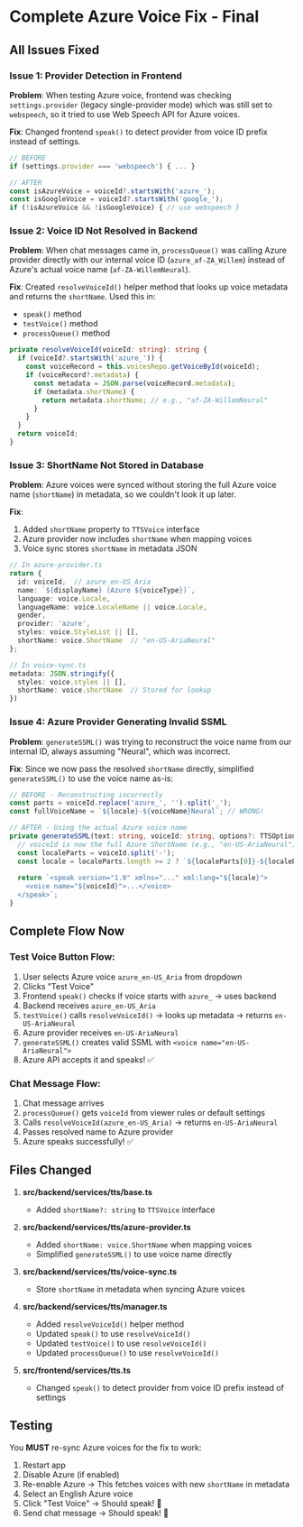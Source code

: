 # Complete Azure Voice Fix - Final

## All Issues Fixed

### Issue 1: Provider Detection in Frontend
**Problem**: When testing Azure voice, frontend was checking `settings.provider` (legacy single-provider mode) which was still set to `webspeech`, so it tried to use Web Speech API for Azure voices.

**Fix**: Changed frontend `speak()` to detect provider from voice ID prefix instead of settings.
```typescript
// BEFORE
if (settings.provider === 'webspeech') { ... }

// AFTER
const isAzureVoice = voiceId?.startsWith('azure_');
const isGoogleVoice = voiceId?.startsWith('google_');
if (!isAzureVoice && !isGoogleVoice) { // use webspeech }
```

### Issue 2: Voice ID Not Resolved in Backend
**Problem**: When chat messages came in, `processQueue()` was calling Azure provider directly with our internal voice ID (`azure_af-ZA_Willem`) instead of Azure's actual voice name (`af-ZA-WillemNeural`).

**Fix**: Created `resolveVoiceId()` helper method that looks up voice metadata and returns the `shortName`. Used this in:
- `speak()` method
- `testVoice()` method
- `processQueue()` method

```typescript
private resolveVoiceId(voiceId: string): string {
  if (voiceId?.startsWith('azure_')) {
    const voiceRecord = this.voicesRepo.getVoiceById(voiceId);
    if (voiceRecord?.metadata) {
      const metadata = JSON.parse(voiceRecord.metadata);
      if (metadata.shortName) {
        return metadata.shortName; // e.g., "af-ZA-WillemNeural"
      }
    }
  }
  return voiceId;
}
```

### Issue 3: ShortName Not Stored in Database
**Problem**: Azure voices were synced without storing the full Azure voice name (`shortName`) in metadata, so we couldn't look it up later.

**Fix**: 
1. Added `shortName` property to `TTSVoice` interface
2. Azure provider now includes `shortName` when mapping voices
3. Voice sync stores `shortName` in metadata JSON

```typescript
// In azure-provider.ts
return {
  id: voiceId,  // azure_en-US_Aria
  name: `${displayName} (Azure ${voiceType})`,
  language: voice.Locale,
  languageName: voice.LocaleName || voice.Locale,
  gender,
  provider: 'azure',
  styles: voice.StyleList || [],
  shortName: voice.ShortName  // "en-US-AriaNeural"
};

// In voice-sync.ts
metadata: JSON.stringify({ 
  styles: voice.styles || [],
  shortName: voice.shortName  // Stored for lookup
})
```

### Issue 4: Azure Provider Generating Invalid SSML
**Problem**: `generateSSML()` was trying to reconstruct the voice name from our internal ID, always assuming "Neural", which was incorrect.

**Fix**: Since we now pass the resolved `shortName` directly, simplified `generateSSML()` to use the voice name as-is:

```typescript
// BEFORE - Reconstructing incorrectly
const parts = voiceId.replace('azure_', '').split('_');
const fullVoiceName = `${locale}-${voiceName}Neural`; // WRONG!

// AFTER - Using the actual Azure voice name
private generateSSML(text: string, voiceId: string, options?: TTSOptions): string {
  // voiceId is now the full Azure ShortName (e.g., "en-US-AriaNeural")
  const localeParts = voiceId.split('-');
  const locale = localeParts.length >= 2 ? `${localeParts[0]}-${localeParts[1]}` : 'en-US';
  
  return `<speak version="1.0" xmlns="..." xml:lang="${locale}">
    <voice name="${voiceId}">...</voice>
  </speak>`;
}
```

## Complete Flow Now

### Test Voice Button Flow:
1. User selects Azure voice `azure_en-US_Aria` from dropdown
2. Clicks "Test Voice"
3. Frontend `speak()` checks if voice starts with `azure_` → uses backend
4. Backend receives `azure_en-US_Aria`
5. `testVoice()` calls `resolveVoiceId()` → looks up metadata → returns `en-US-AriaNeural`
6. Azure provider receives `en-US-AriaNeural`
7. `generateSSML()` creates valid SSML with `<voice name="en-US-AriaNeural">`
8. Azure API accepts it and speaks! ✅

### Chat Message Flow:
1. Chat message arrives
2. `processQueue()` gets `voiceId` from viewer rules or default settings
3. Calls `resolveVoiceId(azure_en-US_Aria)` → returns `en-US-AriaNeural`
4. Passes resolved name to Azure provider
5. Azure speaks successfully! ✅

## Files Changed

1. **src/backend/services/tts/base.ts**
   - Added `shortName?: string` to `TTSVoice` interface

2. **src/backend/services/tts/azure-provider.ts**
   - Added `shortName: voice.ShortName` when mapping voices
   - Simplified `generateSSML()` to use voice name directly

3. **src/backend/services/tts/voice-sync.ts**
   - Store `shortName` in metadata when syncing Azure voices

4. **src/backend/services/tts/manager.ts**
   - Added `resolveVoiceId()` helper method
   - Updated `speak()` to use `resolveVoiceId()`
   - Updated `testVoice()` to use `resolveVoiceId()`
   - Updated `processQueue()` to use `resolveVoiceId()`

5. **src/frontend/services/tts.ts**
   - Changed `speak()` to detect provider from voice ID prefix instead of settings

## Testing

You **MUST** re-sync Azure voices for the fix to work:
1. Restart app
2. Disable Azure (if enabled)
3. Re-enable Azure → This fetches voices with new `shortName` in metadata
4. Select an English Azure voice
5. Click "Test Voice" → Should speak! 🎉
6. Send chat message → Should speak! 🎉
